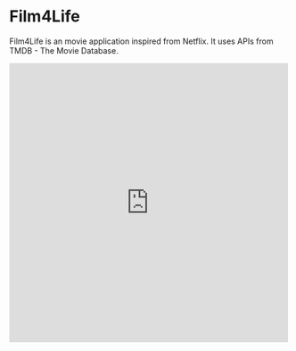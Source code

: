 # Film4Life
Film4Life is an movie application inspired from Netflix. It uses APIs from TMDB - The Movie Database.
<iframe width="500" height="500" src="https://www.youtube.com/watch?v=b4ptWm_6o8w" frameborder="0" allow="autoplay; encrypted-media" allowfullscreen></iframe>
